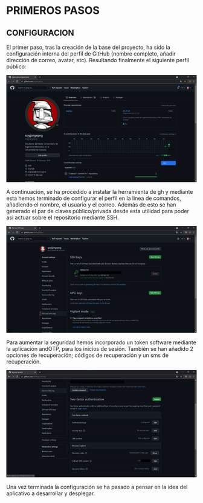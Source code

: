 # PRIMEROS PASOS

## CONFIGURACION

El primer paso, tras la creación de la base del proyecto, ha sido la configuración interna del perfil de GitHub (nombre completo, añadir dirección de correo, avatar, etc). Resultando finalmente el siguiente perfil público:

![Perfil publico de mi usuario](https://github.com/soyjorgeprg/macime/blob/hito0/documentacionAdicional/imgs/perfil.png?raw=true)

A continuación, se ha procedido a instalar la herramienta de gh y mediante esta hemos terminado de configurar el perfil en la linea de comandos, añadiendo el nombre, el usuario y el correo. Además de esto se han generado el par de claves público/privada desde esta utilidad para poder asi actuar sobre el repositorio mediante SSH.

![Seguridad de la cuenta](https://github.com/soyjorgeprg/macime/blob/hito0/documentacionAdicional/imgs/sshKeys.png?raw=true)

Para aumentar la seguridad hemos incorporado un token software mediante la aplicación andOTP, para los inicios de sesión. También se han añadido 2 opciones de recuperación; códigos de recuperación y un sms de recuperación.

![Tipos de seguridad software y recuperacion](https://github.com/soyjorgeprg/macime/blob/hito0/documentacionAdicional/imgs/security.png?raw=true)

Una vez terminada la configuración se ha pasado a pensar en la idea del aplicativo a desarrollar y desplegar.
